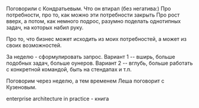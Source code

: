 Поговорили с Кондратьевым. 
Что он втирал (без негатива:)
Про потребности, про то, как можно эти потребности закрыть
Про рост вверх, а потом, как немного подрос, разумно поделать однотипных задач, на которых набил руку. 

Про то, что бизнес может исходить из моих потребностей, а  может из своих возможностей. 

За неделю -  сформулировать запрос.
  Вариант 1 -- вширь, больше подобных задач, больше оунеров. 
  Вариант 2 -- вглубь, больше работать с конкретной командой, быть на стендапах и т.п. 

Поговорим через неделю, а тем временем Леша поговорит с Кузеновым.


enterprise architecture in practice - книга

